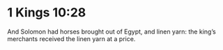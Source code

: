 # 1 Kings 10:28

And Solomon had horses brought out of Egypt, and linen yarn: the king’s merchants received the linen yarn at a price.